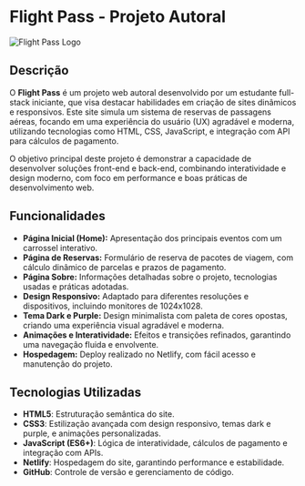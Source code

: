 # Flight Pass - Projeto Autoral

![Flight Pass Logo](<img src="https://i.pinimg.com/originals/8d/44/28/8d44285958161178e861f78d655ce22d.gif" alt="REQUIEM AETERNUM">) <!-- Altere o caminho para o logo do seu site se tiver -->

## Descrição

O **Flight Pass** é um projeto web autoral desenvolvido por um estudante full-stack iniciante, que visa destacar habilidades em criação de sites dinâmicos e responsivos. Este site simula um sistema de reservas de passagens aéreas, focando em uma experiência do usuário (UX) agradável e moderna, utilizando tecnologias como HTML, CSS, JavaScript, e integração com API para cálculos de pagamento.

O objetivo principal deste projeto é demonstrar a capacidade de desenvolver soluções front-end e back-end, combinando interatividade e design moderno, com foco em performance e boas práticas de desenvolvimento web.

## Funcionalidades

- **Página Inicial (Home):** Apresentação dos principais eventos com um carrossel interativo.
- **Página de Reservas:** Formulário de reserva de pacotes de viagem, com cálculo dinâmico de parcelas e prazos de pagamento.
- **Página Sobre:** Informações detalhadas sobre o projeto, tecnologias usadas e práticas adotadas.
- **Design Responsivo:** Adaptado para diferentes resoluções e dispositivos, incluindo monitores de 1024x1028.
- **Tema Dark e Purple:** Design minimalista com paleta de cores opostas, criando uma experiência visual agradável e moderna.
- **Animações e Interatividade:** Efeitos e transições refinados, garantindo uma navegação fluida e envolvente.
- **Hospedagem:** Deploy realizado no Netlify, com fácil acesso e manutenção do projeto.

## Tecnologias Utilizadas

- **HTML5**: Estruturação semântica do site.
- **CSS3**: Estilização avançada com design responsivo, temas dark e purple, e animações personalizadas.
- **JavaScript (ES6+)**: Lógica de interatividade, cálculos de pagamento e integração com APIs.
- **Netlify**: Hospedagem do site, garantindo performance e estabilidade.
- **GitHub**: Controle de versão e gerenciamento de código.
